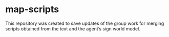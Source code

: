 # map-scripts
This repository was created to save updates of the group work for merging scripts obtained from the text and the agent’s sign world model.
